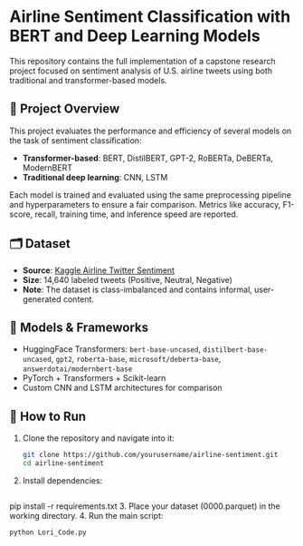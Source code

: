 # Airline Sentiment Classification with BERT and Deep Learning Models

This repository contains the full implementation of a capstone research project focused on sentiment analysis of U.S. airline tweets using both traditional and transformer-based models.

## 📌 Project Overview

This project evaluates the performance and efficiency of several models on the task of sentiment classification:

- **Transformer-based**: BERT, DistilBERT, GPT-2, RoBERTa, DeBERTa, ModernBERT  
- **Traditional deep learning**: CNN, LSTM

Each model is trained and evaluated using the same preprocessing pipeline and hyperparameters to ensure a fair comparison. Metrics like accuracy, F1-score, recall, training time, and inference speed are reported.

## 🗂️ Dataset

- **Source**: [Kaggle Airline Twitter Sentiment](https://www.kaggle.com/datasets/crowdflower/twitter-airline-sentiment)
- **Size**: 14,640 labeled tweets (Positive, Neutral, Negative)
- **Note**: The dataset is class-imbalanced and contains informal, user-generated content.

## 🚀 Models & Frameworks

- HuggingFace Transformers: `bert-base-uncased`, `distilbert-base-uncased`, `gpt2`, `roberta-base`, `microsoft/deberta-base`, `answerdotai/modernbert-base`
- PyTorch + Transformers + Scikit-learn
- Custom CNN and LSTM architectures for comparison

## 🔧 How to Run

1. Clone the repository and navigate into it:
   ```bash
   git clone https://github.com/yourusername/airline-sentiment.git
   cd airline-sentiment
2. Install dependencies:
   ```bash
pip install -r requirements.txt
3. Place your dataset (0000.parquet) in the working directory.
4. Run the main script:
   ```bash
python Lori_Code.py

